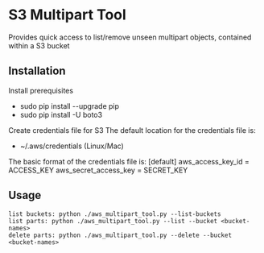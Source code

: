 # S3 Multipart Tool
Provides quick access to list/remove unseen multipart objects, contained within a S3 bucket

## Installation

Install prerequisites

* sudo pip install --upgrade pip
* sudo pip install -U boto3


Create credentials file for S3
The default location for the credentials file is:

* ~/.aws/credentials (Linux/Mac)

The basic format of the credentials file is:
[default]
aws\_access\_key\_id = ACCESS\_KEY
aws\_secret\_access\_key = SECRET\_KEY


## Usage
```
list buckets: python ./aws_multipart_tool.py --list-buckets
list parts: python ./aws_multipart_tool.py --list --bucket <bucket-names>
delete parts: python ./aws_multipart_tool.py --delete --bucket <bucket-names>
```
